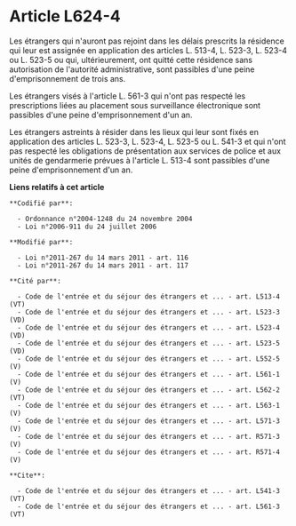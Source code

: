 # Article L624-4

Les étrangers qui n'auront pas rejoint dans les délais prescrits la résidence qui leur est assignée en application des
articles L. 513-4, L. 523-3, L. 523-4 ou L. 523-5 ou qui, ultérieurement, ont quitté cette résidence sans autorisation de
l'autorité administrative, sont passibles d'une peine d'emprisonnement de trois ans. 

Les étrangers visés à l'article L. 561-3 qui n'ont pas respecté les prescriptions liées au placement sous surveillance
électronique sont passibles d'une peine d'emprisonnement d'un an. 

Les étrangers astreints à résider dans les lieux qui leur sont fixés en application des articles L. 523-3, L. 523-4, L. 523-5
ou L. 541-3 et qui n'ont pas respecté les obligations de présentation aux services de police et aux unités de gendarmerie
prévues à l'article L. 513-4 sont passibles d'une peine d'emprisonnement d'un an.

**Liens relatifs à cet article**

	**Codifié par**:

	  - Ordonnance n°2004-1248 du 24 novembre 2004
	  - Loi n°2006-911 du 24 juillet 2006

	**Modifié par**:

	  - Loi n°2011-267 du 14 mars 2011 - art. 116
	  - Loi n°2011-267 du 14 mars 2011 - art. 117

	**Cité par**:

	  - Code de l'entrée et du séjour des étrangers et ... - art. L513-4 (VT)
	  - Code de l'entrée et du séjour des étrangers et ... - art. L523-3 (VD)
	  - Code de l'entrée et du séjour des étrangers et ... - art. L523-4 (VD)
	  - Code de l'entrée et du séjour des étrangers et ... - art. L523-5 (VD)
	  - Code de l'entrée et du séjour des étrangers et ... - art. L552-5 (V)
	  - Code de l'entrée et du séjour des étrangers et ... - art. L561-1 (V)
	  - Code de l'entrée et du séjour des étrangers et ... - art. L562-2 (VT)
	  - Code de l'entrée et du séjour des étrangers et ... - art. L563-1 (V)
	  - Code de l'entrée et du séjour des étrangers et ... - art. L571-3 (V)
	  - Code de l'entrée et du séjour des étrangers et ... - art. R571-3 (V)
	  - Code de l'entrée et du séjour des étrangers et ... - art. R571-4 (V)

	**Cite**:

	  - Code de l'entrée et du séjour des étrangers et ... - art. L541-3 (VT)
	  - Code de l'entrée et du séjour des étrangers et ... - art. L561-3 (VT)
